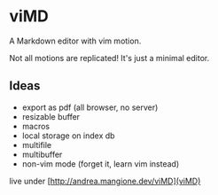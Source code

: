 # viMD

A Markdown editor with vim motion.

Not all motions are replicated! It's just a minimal editor.


## Ideas
- export as pdf (all browser, no server)
- resizable buffer
- macros
- local storage on index db
- multifile
- multibuffer
- non-vim mode (forget it, learn vim instead)

live under [http://andrea.mangione.dev/viMD](viMD)
